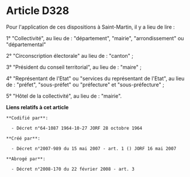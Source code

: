 # Article D328

Pour l'application de ces dispositions à Saint-Martin, il y a lieu de lire :

1° "Collectivité", au lieu de : "département", "mairie", "arrondissement" ou "départemental"

2° "Circonscription électorale" au lieu de : "canton" ;

3° "Président du conseil territorial", au lieu de : "maire" ;

4° "Représentant de l'Etat" ou "services du représentant de l'Etat", au lieu de : "préfet", "sous-préfet" ou "préfecture" et
"sous-préfecture" ;

5° "Hôtel de la collectivité", au lieu de : "mairie".

**Liens relatifs à cet article**

	**Codifié par**:

	  - Décret n°64-1087 1964-10-27 JORF 28 octobre 1964

	**Créé par**:

	  - Décret n°2007-989 du 15 mai 2007 - art. 1 () JORF 16 mai 2007

	**Abrogé par**:

	  - Décret n°2008-170 du 22 février 2008 - art. 3
